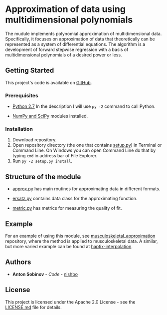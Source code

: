 # Approximation of data using multidimensional polynomials

The mudule implements polynomial approximation of multidimensional data. Specifically, it focuses on approximation of data that theoretically can be represented as a system of differential equations. The algorithm is a development of forward stepwise regression with a basis of multidimensional polynomials of a desired power or less.

## Getting Started

This project's code is available on [GitHub](https://github.com/nishbo/gepa).

### Prerequisites

* [Python 2.7](https://www.python.org/download/releases/2.7/) In the description I will use `py -2` command to call Python.

* [NumPy and SciPy](https://www.scipy.org/scipylib/download.html) modules installed.

### Installation

1. Download repository.
2. Open repository directory (the one that contains [setup.py](setup.py)) in Terminal or Command Line. On Windows you can open Command Line do that by typing `cmd` in address bar of File Explorer.
3. Run `py -2 setup.py install`.

## Structure of the module

* [approx.py](gepapy/approx.py) has main routines for approximating data in different formats.

* [ersatz.py](gepapy/ersatz.py) contains data class for the approximating function.

* [metric.py](gepapy/metric.py) has metrics for measuring the quality of fit.

## Example

For an example of using this module, see [musculoskeletal_approximation](https://github.com/neurowired/musculoskeletal_approximation) repository, where the method is applied to musculoskeletal data. A similar, but more varied example can be found at [haptix-interpolation](https://bitbucket.org/nishbo/haptix-interpolation).

## Authors

* **Anton Sobinov** - *Code* - [nishbo](https://github.org/nishbo)

## License

This project is licensed under the Apache 2.0 License - see the [LICENSE.md](LICENSE.md) file for details.
